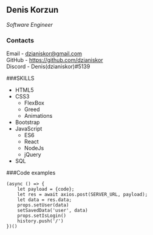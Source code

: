 ## Denis Korzun
*Software Engineer*

### Contacts
Email - dzianiskor@gmail.com\
GitHub - https://github.com/dzianiskor \
Discord - Denis(dzianiskor)#5139

###SKILLS
* HTML5
* CSS3
    * FlexBox
    * Greed
    * Animations
* Bootstrap
* JavaScript
    * ES6
    * React
    * NodeJs  
    * jQuery
* SQL

###Code examples
```
(async () => {
    let payload = {code};
    let res = await axios.post(SERVER_URL, payload);
    let data = res.data;
    props.setUser(data)
    setSavedData('user', data)
    props.setIsLogin()
    history.push('/')
})()
```
